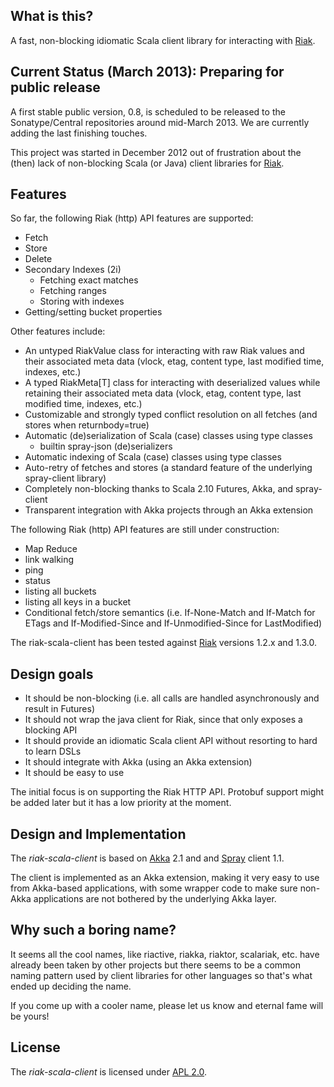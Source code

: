 
## What is this?

A fast, non-blocking idiomatic Scala client library for interacting with [Riak].


## Current Status (March 2013): Preparing for public release

A first stable public version, 0.8, is scheduled to be released to the Sonatype/Central
repositories around mid-March 2013. We are currently adding the last finishing touches.

This project was started in December 2012 out of frustration about the (then) lack of non-blocking
Scala (or Java) client libraries for [Riak].


## Features

So far, the following Riak (http) API features are supported:

- Fetch
- Store
- Delete
- Secondary Indexes (2i)
    - Fetching exact matches
    - Fetching ranges
    - Storing with indexes
- Getting/setting bucket properties

Other features include:

- An untyped RiakValue class for interacting with raw Riak values and their associated
  meta data (vlock, etag, content type, last modified time, indexes, etc.)
- A typed RiakMeta[T] class for interacting with deserialized values while retaining
  their associated meta data (vlock, etag, content type, last modified time, indexes, etc.)
- Customizable and strongly typed conflict resolution on all fetches (and stores when returnbody=true)
- Automatic (de)serialization of Scala (case) classes using type classes
    - builtin spray-json (de)serializers
- Automatic indexing of Scala (case) classes using type classes
- Auto-retry of fetches and stores (a standard feature of the underlying spray-client library)
- Completely non-blocking thanks to Scala 2.10 Futures, Akka, and spray-client
- Transparent integration with Akka projects through an Akka extension

The following Riak (http) API features are still under construction:

- Map Reduce
- link walking
- ping
- status
- listing all buckets
- listing all keys in a bucket
- Conditional fetch/store semantics (i.e. If-None-Match and If-Match for ETags and
  If-Modified-Since and If-Unmodified-Since for LastModified)

The riak-scala-client has been tested against [Riak] versions 1.2.x and 1.3.0.


## Design goals

- It should be non-blocking (i.e. all calls are handled asynchronously and result in Futures)
- It should not wrap the java client for Riak, since that only exposes a blocking API
- It should provide an idiomatic Scala client API without resorting to hard to learn DSLs
- It should integrate with Akka (using an Akka extension)
- It should be easy to use

The initial focus is on supporting the Riak HTTP API. Protobuf support might be added
later but it has a low priority at the moment.


## Design and Implementation

The _riak-scala-client_ is based on [Akka] 2.1 and and [Spray] client 1.1.

The client is implemented as an Akka extension, making it very easy to use
from Akka-based applications, with some wrapper code to make sure non-Akka
applications are not bothered by the underlying Akka layer.


## Why such a boring name?

It seems all the cool names, like riactive, riakka, riaktor, scalariak, etc. have already
been taken by other projects but there seems to be a common naming pattern used by client libraries
for other languages so that's what ended up deciding the name.

If you come up with a cooler name, please let us know and eternal fame will be yours!


## License

The _riak-scala-client_ is licensed under [APL 2.0].

  [Riak]:     http://basho.com/riak/
  [Akka]:     http://akka.io/
  [Spray]:    http://spray.io/
  [APL 2.0]:  http://www.apache.org/licenses/LICENSE-2.0
